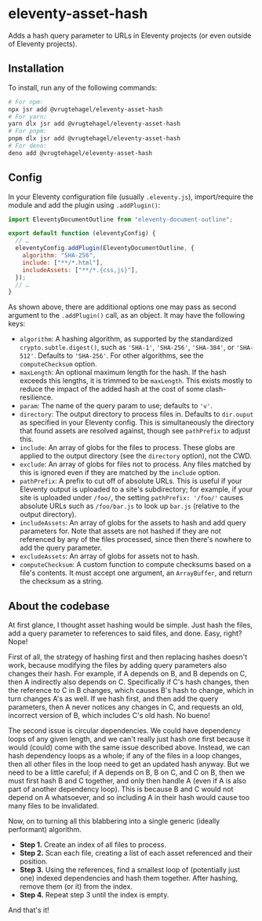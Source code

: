 # eleventy-asset-hash

Adds a hash query parameter to URLs in Eleventy projects (or even outside of
Eleventy projects).

## Installation

To install, run any of the following commands:

```bash
# For npm:
npx jsr add @vrugtehagel/eleventy-asset-hash
# For yarn:
yarn dlx jsr add @vrugtehagel/eleventy-asset-hash
# For pnpm:
pnpm dlx jsr add @vrugtehagel/eleventy-asset-hash
# For deno:
deno add @vrugtehagel/eleventy-asset-hash
```

## Config

In your Eleventy configuration file (usually `.eleventy.js`), import/require the
module and add the plugin using `.addPlugin()`:

```js
import EleventyDocumentOutline from "eleventy-document-outline";

export default function (eleventyConfig) {
  // …
  eleventyConfig.addPlugin(EleventyDocumentOutline, {
    algorithm: "SHA-256",
    include: ["**/*.html"],
    includeAssets: ["**/*.{css,js}"],
  });
  // …
}
```

As shown above, there are additional options one may pass as second argument to
the `.addPlugin()` call, as an object. It may have the following keys:

- `algorithm`: A hashing algorithm, as supported by the standardized
  `crypto.subtle.digest()`, such as `'SHA-1'`, `'SHA-256'`, `'SHA-384'`, or
  `'SHA-512'`. Defaults to `'SHA-256'`. For other algorithms, see the
  `computeChecksum` option.
- `maxLength`: An optional maximum length for the hash. If the hash exceeds this
  lengths, it is trimmed to be `maxLength`. This exists mostly to reduce the
  impact of the added hash at the cost of some clash-resilience.
- `param`: The name of the query param to use; defaults to `'v'`.
- `directory`: The output directory to process files in. Defaults to `dir.ouput`
  as specified in your Eleventy config. This is simultaneously the directory
  that found assets are resolved against, though see `pathPrefix` to adjust
  this.
- `include`: An array of globs for the files to process. These globs are applied
  to the output directory (see the `directory` option), not the CWD.
- `exclude`: An array of globs for files not to process. Any files matched by
  this is ignored even if they are matched by the `include` option.
- `pathPrefix`: A prefix to cut off of absolute URLs. This is useful if your
  Eleventy output is uploaded to a site's subdirectory; for example, if your
  site is uploaded under `/foo/`, the setting `pathPrefix: '/foo/'` causes
  absolute URLs such as `/foo/bar.js` to look up `bar.js` (relative to the
  output directory).
- `includeAssets`: An array of globs for the assets to hash and add query
  parameters for. Note that assets are not hashed if they are not referenced by
  any of the files processed, since then there's nowhere to add the query
  parameter.
- `excludeAssets`: An array of globs for assets not to hash.
- `computeChecksum`: A custom function to compute checksums based on a file's
  contents. It must accept one argument, an `ArrayBuffer`, and return the
  checksum as a string.

## About the codebase

At first glance, I thought asset hashing would be simple. Just hash the files,
add a query parameter to references to said files, and done. Easy, right? Nope!

First of all, the strategy of hashing first and then replacing hashes doesn't
work, because modifying the files by adding query parameters also changes their
hash. For example, if A depends on B, and B depends on C, then A indirectly also
depends on C. Specifically if C's hash changes, then the reference to C in B
changes, which causes B's hash to change, which in turn changes A's as well. If
we hash first, and then add the query parameters, then A never notices any
changes in C, and requests an old, incorrect version of B, which includes C's
old hash. No bueno!

The second issue is circular dependencies. We could have dependency loops of any
given length, and we can't really just hash one first because it would (could)
come with the same issue described above. Instead, we can hash dependency loops
as a whole; if any of the files in a loop changes, then all other files in the
loop need to get an updated hash anyway. But we need to be a little careful; if
A depends on B, B on C, and C on B, then we must first hash B and C together,
and only then handle A (even if A is also part of another dependency loop). This
is because B and C would not depend on A whatsoever, and so including A in their
hash would cause too many files to be invalidated.

Now, on to turning all this blabbering into a single generic (ideally
performant) algorithm.

- **Step 1.** Create an index of all files to process.
- **Step 2.** Scan each file, creating a list of each asset referenced and their
  position.
- **Step 3.** Using the references, find a smallest loop of (potentially just
  one) indexed dependencies and hash them together. After hashing, remove them
  (or it) from the index.
- **Step 4.** Repeat step 3 until the index is empty.

And that's it!
